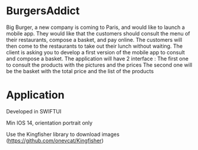 # BurgersAddict

Big Burger, a new company is coming to Paris, and would like to launch a mobile app. They would like that the customers should consult the
menu of their restaurants, compose a basket, and pay online. The customers will then come to the restaurants to take out their lunch without
waiting.
The client is asking you to develop a first version of the mobile app to consult and compose a basket. The application will have 2 interface :
The first one to consult the products with the pictures and the prices
The second one will be the basket with the total price and the list of the products

# Application
Developed in SWIFTUI

Min IOS 14, orientation portrait only

Use the Kingfisher library to download images (https://github.com/onevcat/Kingfisher)
